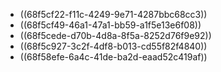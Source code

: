 - ((68f5cf22-f11c-4249-9e71-4287bbc68cc3))
- ((68f5cf49-46a1-47a1-bb59-a1f5e13e6f08))
- ((68f5cede-d70b-4d8a-8f5a-8252d76f9e92))
- ((68f5c927-3c2f-4df8-b013-cd55f82f4840))
- ((68f58efe-6a4c-41de-ba2d-eaad52c419af))